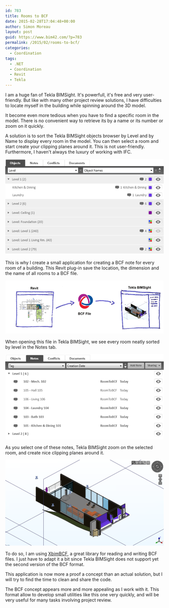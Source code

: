 ```yaml
---
id: 783
title: Rooms to BCF
date: 2015-02-28T17:04:48+00:00
author: Simon Moreau
layout: post
guid: https://www.bim42.com/?p=783
permalink: /2015/02/rooms-to-bcf/
categories:
  - Coordination
tags:
  - .NET
  - Coordination
  - Revit
  - Tekla
---
```

I am a huge fan of Tekla BIMSight. It's powerfull, it's free and very user-friendly. But like with many other project review solutions, I have difficulties to locate myself in the building while spinning around the 3D model.

It become even more tedious when you have to find a specific room in the model. There is no convenient way to retrieve its by a name or its number or zoom on it quickly.

A solution is to sort the Tekla BIMSight objects browser by Level and by Name to display every room in the model. You can then select a room and start create your clipping planes around it. This is not user-friendly. Furthermore, I haven't always the luxury of working with IFC.

![Object-Browser](/assets/2015/02/Object-Browser.png)

This is why I create a small application for creating a BCF note for every room of a building. This Revit plug-in save the location, the dimension and the name of all rooms to a BCF file.

![Evernote-Snapshot-20150228-174718](/assets/2015/02/Evernote-Snapshot-20150228-174718.png)

When opening this file in Tekla BIMSight, we see every room neatly sorted by level in the Notes tab.

![Notes](/assets/2015/02/Notes.png)

As you select one of these notes, Tekla BIMSight zoom on the selected room, and create nice clipping planes around it.

![In-Tekla](/assets/2015/02/In-Tekla.png)

To do so, I am using [XbimBCF](https://github.com/xBimTeam/XbimBCF "XbimBCF"), a great library for reading and writing BCF files. I just have to adapt it a bit since Tekla BIMSight does not support yet the second version of the BCF format.

This application is now more a proof a concept than an actual solution, but I will try to find the time to clean and share the code.

The BCF concept appears more and more appealing as I work with it. This format allow to develop small utilities like this one very quickly, and will be very useful for many tasks involving project review.